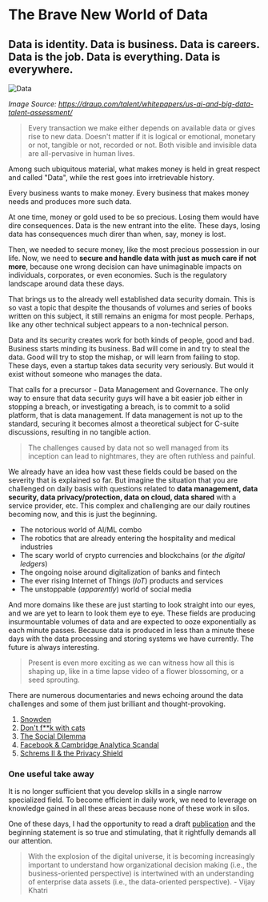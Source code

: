 # The Brave New World of Data

## Data is identity. Data is business. Data is careers. Data is the job. Data is everything. Data is everywhere.

![Data](https://s3-us-east-2.amazonaws.com/wp-prelogin/wp-content/uploads/2018/08/16100513/Big-data-azzurro.jpg)

*Image Source: https://draup.com/talent/whitepapers/us-ai-and-big-data-talent-assessment/*

> Every transaction we make either depends on available data or gives rise to new data. Doesn't matter if it is logical or emotional, monetary or not, tangible or not, recorded or not. Both visible and invisible data are all-pervasive in human lives.

Among such ubiquitous material, what makes money is held in great respect and called "Data", while the rest goes into irretrievable history.

Every business wants to make money. Every business that makes money needs and produces more such data.

At one time, money or gold used to be so precious. Losing them would have dire consequences. Data is the new entrant into the elite. These days, losing data has consequences much direr than when, say, money is lost.

Then, we needed to secure money, like the most precious possession in our life. Now, we need to **secure and handle data with just as much care if not more**, because one wrong decision can have unimaginable impacts on individuals, corporates, or even economies. Such is the regulatory landscape around data these days.

That brings us to the already well established data security domain. This is so vast a topic that despite the thousands of volumes and series of books written on this subject, it still remains an enigma for most people. Perhaps, like any other technical subject appears to a non-technical person.

Data and its security creates work for both kinds of people, good and bad. Business starts minding its business. Bad will come in and try to steal the data. Good will try to stop the mishap, or will learn from failing to stop. These days, even a startup takes data security very seriously. But would it exist without someone who manages the data.

That calls for a precursor - Data Management and Governance. The only way to ensure that data security guys will have a bit easier job either in stopping a breach, or investigating a breach, is to commit to a solid platform, that is data management. If data management is not up to the standard, securing it becomes almost a theoretical subject for C-suite discussions, resulting in no tangible action.

> The challenges caused by data not so well managed from its inception can lead to nightmares, they are often ruthless and painful.

We already have an idea how vast these fields could be based on the severity that is explained so far. But imagine the situation that you are challenged on daily basis with questions related to **data management, data security, data privacy/protection, data on cloud, data shared** with a service provider, etc. This complex and challenging are our daily routines becoming now, and this is just the beginning.

- The notorious world of AI/ML combo
- The robotics that are already entering the hospitality and medical industries
- The scary world of crypto currencies and blockchains (or *the digital ledgers*)
- The ongoing noise around digitalization of banks and fintech
- The ever rising Internet of Things (*IoT*) products and services
- The unstoppable (*apparently*) world of social media

And more domains like these are just starting to look straight into our eyes, and we are yet to learn to look them eye to eye. These fields are producing insurmountable volumes of data and are expected to ooze exponentially as each minute passes. Because data is produced in less than a minute these days with the data processing and storing systems we have currently. The future is always interesting.

> Present is even more exciting as we can witness how all this is shaping up, like in a time lapse video of a flower blossoming, or a seed sprouting.

There are numerous documentaries and news echoing around the data challenges and some of them just brilliant and thought-provoking.

1. [Snowden](https://www.netflix.com/title/80064514)
2. [Don't f**k with cats](https://www.netflix.com/title/81031373)
3. [The Social Dilemma](https://www.netflix.com/title/81254224)
4. [Facebook & Cambridge Analytica Scandal](https://www.bbc.com/news/topics/c81zyn0888lt/facebook-cambridge-analytica-scandal)
5. [Schrems II & the Privacy Shield](https://www.dataguidance.com/opinion/international-schrems-ii-what-you-need-know)

### One useful take away

It is no longer sufficient that you develop skills in a single narrow specialized field. To become efficient in daily work, we need to leverage on knowledge gained in all these areas because none of these work in silos.

One of these days, I had the opportunity to read a draft [publication](https://www.sciencedirect.com/science/article/pii/S0007681316300519) and the beginning statement is so true and stimulating, that it rightfully demands all our attention.

> With the explosion of the digital universe, it is becoming increasingly important to understand how organizational decision making (i.e., the business-oriented perspective) is intertwined with an understanding of enterprise data assets (i.e., the data-oriented perspective). - Vijay Khatri
